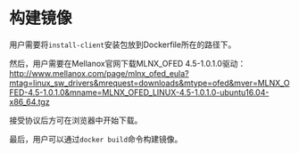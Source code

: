# 构建镜像
用户需要将`install-client`安装包放到Dockerfile所在的路径下。

然后，用户需要在Mellanox官网下载MLNX_OFED 4.5-1.0.1.0驱动：
http://www.mellanox.com/page/mlnx_ofed_eula?mtag=linux_sw_drivers&mrequest=downloads&mtype=ofed&mver=MLNX_OFED-4.5-1.0.1.0&mname=MLNX_OFED_LINUX-4.5-1.0.1.0-ubuntu16.04-x86_64.tgz

接受协议后方可在浏览器中开始下载。

最后，用户可以通过`docker build`命令构建镜像。